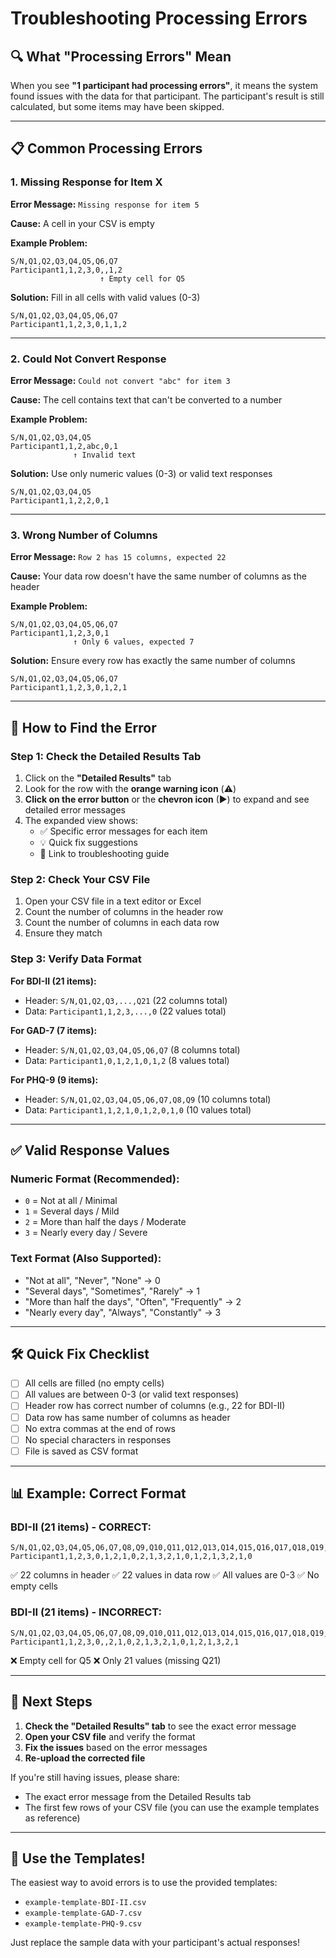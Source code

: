 # Troubleshooting Processing Errors

## 🔍 What "Processing Errors" Mean

When you see **"1 participant had processing errors"**, it means the system found issues with the data for that participant. The participant's result is still calculated, but some items may have been skipped.

---

## 📋 Common Processing Errors

### **1. Missing Response for Item X**
**Error Message:** `Missing response for item 5`

**Cause:** A cell in your CSV is empty

**Example Problem:**
```csv
S/N,Q1,Q2,Q3,Q4,Q5,Q6,Q7
Participant1,1,2,3,0,,1,2
                    ↑ Empty cell for Q5
```

**Solution:** Fill in all cells with valid values (0-3)
```csv
S/N,Q1,Q2,Q3,Q4,Q5,Q6,Q7
Participant1,1,2,3,0,1,1,2
```

---

### **2. Could Not Convert Response**
**Error Message:** `Could not convert "abc" for item 3`

**Cause:** The cell contains text that can't be converted to a number

**Example Problem:**
```csv
S/N,Q1,Q2,Q3,Q4,Q5
Participant1,1,2,abc,0,1
              ↑ Invalid text
```

**Solution:** Use only numeric values (0-3) or valid text responses
```csv
S/N,Q1,Q2,Q3,Q4,Q5
Participant1,1,2,2,0,1
```

---

### **3. Wrong Number of Columns**
**Error Message:** `Row 2 has 15 columns, expected 22`

**Cause:** Your data row doesn't have the same number of columns as the header

**Example Problem:**
```csv
S/N,Q1,Q2,Q3,Q4,Q5,Q6,Q7
Participant1,1,2,3,0,1
              ↑ Only 6 values, expected 7
```

**Solution:** Ensure every row has exactly the same number of columns
```csv
S/N,Q1,Q2,Q3,Q4,Q5,Q6,Q7
Participant1,1,2,3,0,1,2,1
```

---

## 🔧 How to Find the Error

### **Step 1: Check the Detailed Results Tab**
1. Click on the **"Detailed Results"** tab
2. Look for the row with the **orange warning icon** (⚠️)
3. **Click on the error button** or the **chevron icon** (▶) to expand and see detailed error messages
4. The expanded view shows:
   - ✅ Specific error messages for each item
   - 💡 Quick fix suggestions
   - 📖 Link to troubleshooting guide

### **Step 2: Check Your CSV File**
1. Open your CSV file in a text editor or Excel
2. Count the number of columns in the header row
3. Count the number of columns in each data row
4. Ensure they match

### **Step 3: Verify Data Format**

**For BDI-II (21 items):**
- Header: `S/N,Q1,Q2,Q3,...,Q21` (22 columns total)
- Data: `Participant1,1,2,3,...,0` (22 values total)

**For GAD-7 (7 items):**
- Header: `S/N,Q1,Q2,Q3,Q4,Q5,Q6,Q7` (8 columns total)
- Data: `Participant1,0,1,2,1,0,1,2` (8 values total)

**For PHQ-9 (9 items):**
- Header: `S/N,Q1,Q2,Q3,Q4,Q5,Q6,Q7,Q8,Q9` (10 columns total)
- Data: `Participant1,1,2,1,0,1,2,0,1,0` (10 values total)

---

## ✅ Valid Response Values

### **Numeric Format (Recommended):**
- `0` = Not at all / Minimal
- `1` = Several days / Mild
- `2` = More than half the days / Moderate
- `3` = Nearly every day / Severe

### **Text Format (Also Supported):**
- "Not at all", "Never", "None" → 0
- "Several days", "Sometimes", "Rarely" → 1
- "More than half the days", "Often", "Frequently" → 2
- "Nearly every day", "Always", "Constantly" → 3

---

## 🛠️ Quick Fix Checklist

- [ ] All cells are filled (no empty cells)
- [ ] All values are between 0-3 (or valid text responses)
- [ ] Header row has correct number of columns (e.g., 22 for BDI-II)
- [ ] Data row has same number of columns as header
- [ ] No extra commas at the end of rows
- [ ] No special characters in responses
- [ ] File is saved as CSV format

---

## 📊 Example: Correct Format

### **BDI-II (21 items) - CORRECT:**
```csv
S/N,Q1,Q2,Q3,Q4,Q5,Q6,Q7,Q8,Q9,Q10,Q11,Q12,Q13,Q14,Q15,Q16,Q17,Q18,Q19,Q20,Q21
Participant1,1,2,3,0,1,2,1,0,2,1,3,2,1,0,1,2,1,3,2,1,0
```
✅ 22 columns in header
✅ 22 values in data row
✅ All values are 0-3
✅ No empty cells

### **BDI-II (21 items) - INCORRECT:**
```csv
S/N,Q1,Q2,Q3,Q4,Q5,Q6,Q7,Q8,Q9,Q10,Q11,Q12,Q13,Q14,Q15,Q16,Q17,Q18,Q19,Q20,Q21
Participant1,1,2,3,0,,2,1,0,2,1,3,2,1,0,1,2,1,3,2,1
```
❌ Empty cell for Q5
❌ Only 21 values (missing Q21)

---

## 🎯 Next Steps

1. **Check the "Detailed Results" tab** to see the exact error message
2. **Open your CSV file** and verify the format
3. **Fix the issues** based on the error messages
4. **Re-upload the corrected file**

If you're still having issues, please share:
- The exact error message from the Detailed Results tab
- The first few rows of your CSV file (you can use the example templates as reference)

---

## 📁 Use the Templates!

The easiest way to avoid errors is to use the provided templates:
- `example-template-BDI-II.csv`
- `example-template-GAD-7.csv`
- `example-template-PHQ-9.csv`

Just replace the sample data with your participant's actual responses!
